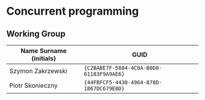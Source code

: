 # Concurrent programming

## Working Group

| Name Surname (initials) | GUID                                     |
| ----------------------- | ---------------------------------------- |
| Szymon Zakrzewski       | `{C2BABE7F-5884-4C0A-B0D8-61183F9A9AE6}` |
| Piotr Skonieczny        | `{44FBFCF5-4430-4964-878D-1867DC679E0D}` |